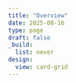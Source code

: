 ```yaml
---
title: "Overview"
date: 2025-08-16
type: page
draft: false
_build:
  list: never
design:
  view: card-grid
---
```

